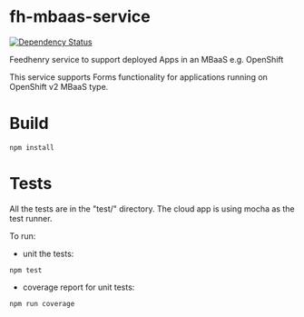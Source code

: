 # fh-mbaas-service
[![Dependency Status](https://img.shields.io/david/feedhenry-templates/fh-mbaas-service.svg?style=flat-square)](https://david-dm.org/feedhenry-templates/fh-mbaas-service)

Feedhenry service to support deployed Apps in an MBaaS e.g. OpenShift

This service supports Forms functionality for applications running on OpenShift v2 MBaaS type.
# Build

```
npm install
```

# Tests

All the tests are in the "test/" directory. The cloud app is using mocha as the test runner. 

To run:
* unit the tests:
```
npm test
```
* coverage report for unit tests:
```
npm run coverage
```